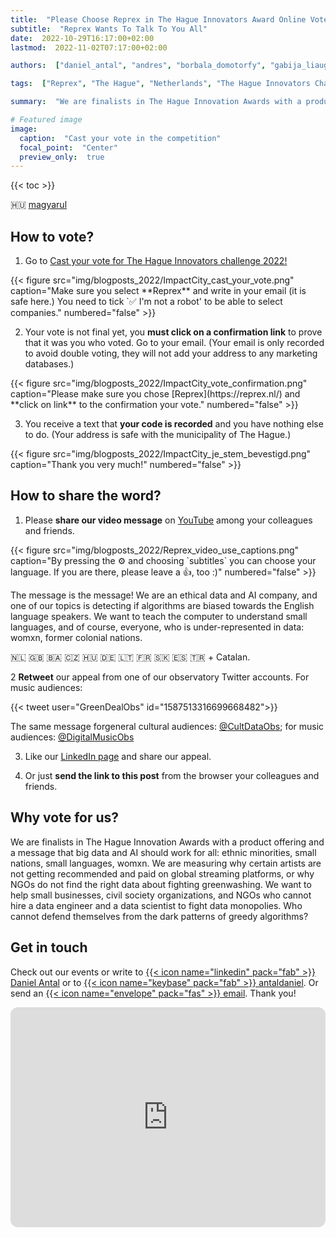 ```yaml
---
title:  "Please Choose Reprex in The Hague Innovators Award Online Vote"
subtitle:  "Reprex Wants To Talk To You All"
date:  2022-10-29T16:17:00+02:00
lastmod:  2022-11-02T07:17:00+02:00

authors:  ["daniel_antal", "andres", "borbala_domotorfy", "gabija_liaugminaite", "botond_vitos"]

tags:  ["Reprex", "The Hague", "Netherlands", "The Hague Innovators Challenge 2022", "ImpactCity"]

summary:  "We are finalists in The Hague Innovation Awards with a product offering and a message that big data and AI should work for all: ethnic minorities, small nations, small languages, womxn. Please vote for us."

# Featured image
image: 
  caption:  "Cast your vote in the competition"
  focal_point:  "Center"
  preview_only:  true
---
```

{{< toc >}}

🇭🇺 [magyarul](/impactcity/magyar/)


## How to vote?

1. Go to [Cast your vote for The Hague Innovators challenge 2022!](https://www.impactcity.nl/en/cast-your-vote-for-the-hague-innovators-challenge-2022/)

<td style="text-align: center;">{{< figure src="img/blogposts_2022/ImpactCity_cast_your_vote.png" caption="Make sure you select **Reprex** and write in your email (it is safe here.) You need to tick `✅ I'm not a robot'  to be able to select companies." numbered="false" >}}</td>

2. Your vote is not final yet, you **must click on a confirmation link** to prove that it was you who voted. Go to your email. (Your email is only recorded to avoid double voting, they will not add your address to any marketing databases.)

<td style="text-align: center;">{{< figure src="img/blogposts_2022/ImpactCity_vote_confirmation.png" caption="Please make sure you chose [Reprex](https://reprex.nl/) and **click on link** to the confirmation your vote." numbered="false" >}}</td>

3. You receive a text that **your code is recorded** and you have nothing else to do. (Your address is safe with the municipality of The Hague.)

<td style="text-align: center;">{{< figure src="img/blogposts_2022/ImpactCity_je_stem_bevestigd.png" caption="Thank you very much!" numbered="false" >}}</td>

## How to share the word?

1. Please **share our video message** on [YouTube](https://www.youtube.com/watch?v=bgp-n55TKCk) among your colleagues and friends.

<td style="text-align: center;">{{< figure src="img/blogposts_2022/Reprex_video_use_captions.png" caption="By pressing the ⚙️ and choosing `subtitles` you can choose your language. If you are there, please leave a 👍, too :)" numbered="false" >}}</td>

The message is the message! We are an ethical data and AI company, and one of our topics is detecting if algorithms are biased towards the English language speakers. We want to teach the computer to understand small languages, and of course, everyone, who is under-represented in data: womxn, former colonial nations. 

🇳🇱 🇬🇧 🇧🇦 🇨🇿 🇭🇺 🇩🇪 🇱🇹 🇫🇷 🇸🇰 🇪🇸 🇹🇷 + Catalan. 

2 **Retweet** our appeal from one of our observatory Twitter accounts. For music audiences:

{{< tweet user="GreenDealObs" id="1587513316699668482">}}

The same message forgeneral cultural audiences: [@CultDataObs](https://twitter.com/CultDataObs/status/1587482559851761664); for music audiences: [@DigitalMusicObs](https://twitter.com/DigitalMusicObs/status/1587480876383887369)

3. Like our [LinkedIn page]((https://www.linkedin.com/posts/reprexbv_the-hague-innovators-2022-reprex-activity-6993244940323430400-Z5dD)) and share our appeal.

4. Or just **send the link to this post** from the browser your colleagues and friends.

## Why vote for us?

We are finalists in The Hague Innovation Awards with a product offering and a message that big data and AI should work for all: ethnic minorities, small nations, small languages, womxn.  We are measuring why certain artists are not getting recommended and paid on global streaming platforms, or why NGOs do not find the right data about fighting greenwashing.  We want to help small businesses, civil society organizations, and NGOs who cannot hire a data engineer and a data scientist to fight data monopolies. Who cannot defend themselves from the dark patterns of greedy algorithms? 

## Get in touch

Check out our events or write to [{{< icon name="linkedin" pack="fab" >}} Daniel Antal](https://www.linkedin.com/in/antaldaniel/)  or to [{{< icon name="keybase" pack="fab" >}} antaldaniel](https://keybase.io/antaldaniel). Or send an [{{< icon name="envelope" pack="fas" >}} email](/contact/). Thank you!

<iframe style="border-radius:12px" src="https://open.spotify.com/embed/track/316FLnQsKc6j6d9IJCMBLH?utm_source=generator&theme=0" width="100%" height="352" frameBorder="0" allowfullscreen="" allow="autoplay; clipboard-write; encrypted-media; fullscreen; picture-in-picture" loading="lazy"></iframe>
